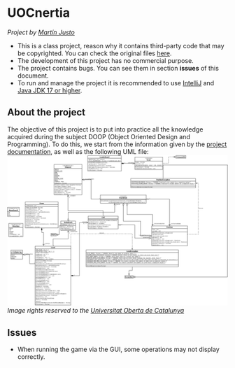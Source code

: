 # UOCnertia
*Project by [Martín Justo](https://www.linkedin.com/in/martin-justo-fernandez/ "Martín Justo")*
- This is a class project, reason why it contains third-party code that may be copyrighted. You can check the original files [here](https://github.com/martinsio/UOCnertia/tree/main/files "here").
- The development of this project has no commercial purpose.
- The project contains bugs. You can see them in section **issues** of this document.
- To run and manage the project it is recommended to use [IntelliJ](https://www.jetbrains.com/es-es/idea/ "IntelliJ") and [Java JDK 17 or higher](https://www.oracle.com/java/technologies/javase/jdk18-archive-downloads.html "Java JDK 17 or higher").

## About the project
The objective of this project is to put into practice all the knowledge acquired during the subject DOOP (Object Oriented Design and Programming).
To do this, we start from the information given by the [project documentation](https://github.com/martinsio/UOCnertia/tree/main/docs/edu.uoc.nertia "project documentation"), as well as the following UML file:
![](https://raw.githubusercontent.com/martinsio/UOCnertia/main/files/DPOO_PRAC2_20212.png)
*Image rights reserved to the [Universitat Oberta de Catalunya](https://www.uoc.edu/ "Universitat Oberta de Catalunya")*

## Issues
- When running the game via the GUI, some operations may not display correctly.